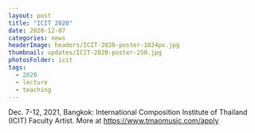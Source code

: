```yaml
---
layout: post
title: "ICIT 2020"
date: 2020-12-07
categories: news
headerImage: headers/ICIT-2020-poster-1024px.jpg
thumbnail: updates/ICIT-2020-poster-250.jpg
photosFolder: icit
tags:
  - 2020
  - lecture
  - teaching
---
```


Dec. 7-12, 2021, Bangkok: International Composition Institute of Thailand (ICIT) Faculty Artist. More at https://www.tmaomusic.com/apply
